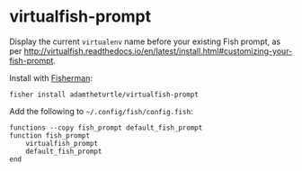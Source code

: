 # virtualfish-prompt

Display the current `virtualenv` name before your existing Fish prompt, as per http://virtualfish.readthedocs.io/en/latest/install.html#customizing-your-fish-prompt.

Install with [Fisherman](http://fisherman.sh):

   ```
   fisher install adamtheturtle/virtualfish-prompt
   ```

Add the following to `~/.config/fish/config.fish`:

```
functions --copy fish_prompt default_fish_prompt
function fish_prompt
    virtualfish_prompt
    default_fish_prompt
end
```
